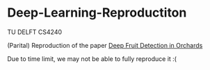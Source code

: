 # Deep-Learning-Reproductiton
TU DELFT CS4240

(Parital) Reproduction of the paper <a href="https://arxiv.org/abs/1610.03677">Deep Fruit Detection in Orchards</a></p>

Due to time limit, we may not be able to fully reproduce it :(
